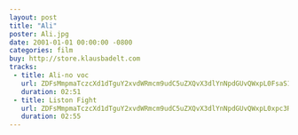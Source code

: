```yaml
---
layout: post
title: "Ali"
poster: Ali.jpg
date: 2001-01-01 00:00:00 -0800
categories: film
buy: http://store.klausbadelt.com
tracks:
 - title: Ali-no voc 
   url: ZDFsMmpmaTczcXd1dTguY2xvdWRmcm9udC5uZXQvX3dlYnNpdGUvQWxpL0FsaS1ubyB2b2MubXAz
   duration: 02:51
 - title: Liston Fight
   url: ZDFsMmpmaTczcXd1dTguY2xvdWRmcm9udC5uZXQvX3dlYnNpdGUvQWxpL0xpc3RvbiBGaWdodC5tcDM=
   duration: 02:55
---
```

